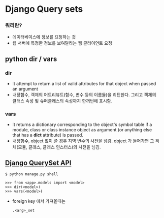 # Django Query sets

### 쿼리란?

- 데이터베이스에 정보를 요청하는 것
- 웹 서버에 특정한 정보를 보여달라는 웹 클라이언트 요청

## python dir / vars

### dir

- It attempt to return a list of valid attributes for that object when passed an argument
- 내장함수, 객체의 어트리뷰트(함수, 변수 등의 이름들)을 리턴한다. 그리고 객체의 클래스 속성 및 슈퍼클래스의 속성까지 한꺼번에 표시함.

### vars

- It returns a dictionary corresponding to the object's symbol table if a module, class or class instance object as argument (or anything else that has a **dict** attribute) is passed.
- 내장함수, object 없이 쓸 경우 지역 변수의 사전을 넘김. object 가 들어가면 그 객체(모듈, 클래스, 클래스 인스터스)의 사전을 넘김.

## [Django QuerySet API](https://docs.djangoproject.com/en/3.1/ref/models/querysets/)

```
$ python manage.py shell
```

```
>>> from <app>.models import <model>
>>> dir(<model>)
>>> vars(<model>)
```

- foreign key 에서 가져올때는
  ```
  .<arg>_set
  ```
